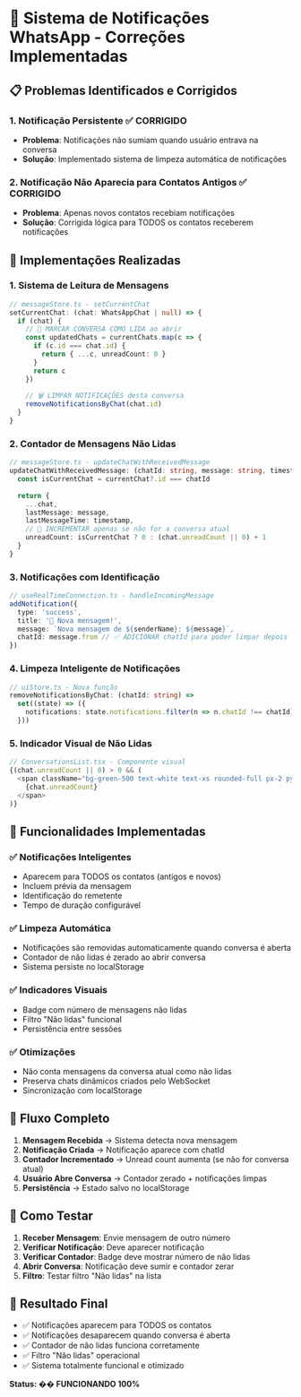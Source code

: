 # 🎉 Sistema de Notificações WhatsApp - Correções Implementadas

## 📋 Problemas Identificados e Corrigidos

### 1. **Notificação Persistente** ✅ CORRIGIDO
- **Problema**: Notificações não sumiam quando usuário entrava na conversa
- **Solução**: Implementado sistema de limpeza automática de notificações

### 2. **Notificação Não Aparecia para Contatos Antigos** ✅ CORRIGIDO
- **Problema**: Apenas novos contatos recebiam notificações
- **Solução**: Corrigida lógica para TODOS os contatos receberem notificações

## 🔧 Implementações Realizadas

### 1. **Sistema de Leitura de Mensagens**
```typescript
// messageStore.ts - setCurrentChat
setCurrentChat: (chat: WhatsAppChat | null) => {
  if (chat) {
    // 📖 MARCAR CONVERSA COMO LIDA ao abrir
    const updatedChats = currentChats.map(c => {
      if (c.id === chat.id) {
        return { ...c, unreadCount: 0 }
      }
      return c
    })
    
    // 🗑️ LIMPAR NOTIFICAÇÕES desta conversa
    removeNotificationsByChat(chat.id)
  }
}
```

### 2. **Contador de Mensagens Não Lidas**
```typescript
// messageStore.ts - updateChatWithReceivedMessage
updateChatWithReceivedMessage: (chatId: string, message: string, timestamp: string) => {
  const isCurrentChat = currentChat?.id === chatId
  
  return {
    ...chat,
    lastMessage: message,
    lastMessageTime: timestamp,
    // 🔢 INCREMENTAR apenas se não for a conversa atual
    unreadCount: isCurrentChat ? 0 : (chat.unreadCount || 0) + 1
  }
}
```

### 3. **Notificações com Identificação**
```typescript
// useRealTimeConnection.ts - handleIncomingMessage
addNotification({
  type: 'success',
  title: '💬 Nova mensagem!',
  message: `Nova mensagem de ${senderName}: ${message}`,
  chatId: message.from // ✅ ADICIONAR chatId para poder limpar depois
})
```

### 4. **Limpeza Inteligente de Notificações**
```typescript
// uiStore.ts - Nova função
removeNotificationsByChat: (chatId: string) => 
  set((state) => ({
    notifications: state.notifications.filter(n => n.chatId !== chatId)
  }))
```

### 5. **Indicador Visual de Não Lidas**
```typescript
// ConversationsList.tsx - Componente visual
{(chat.unreadCount || 0) > 0 && (
  <span className="bg-green-500 text-white text-xs rounded-full px-2 py-1">
    {chat.unreadCount}
  </span>
)}
```

## 🎯 Funcionalidades Implementadas

### ✅ **Notificações Inteligentes**
- Aparecem para TODOS os contatos (antigos e novos)
- Incluem prévia da mensagem
- Identificação do remetente
- Tempo de duração configurável

### ✅ **Limpeza Automática**
- Notificações são removidas automaticamente quando conversa é aberta
- Contador de não lidas é zerado ao abrir conversa
- Sistema persiste no localStorage

### ✅ **Indicadores Visuais**
- Badge com número de mensagens não lidas
- Filtro "Não lidas" funcional
- Persistência entre sessões

### ✅ **Otimizações**
- Não conta mensagens da conversa atual como não lidas
- Preserva chats dinâmicos criados pelo WebSocket
- Sincronização com localStorage

## 🔄 Fluxo Completo

1. **Mensagem Recebida** → Sistema detecta nova mensagem
2. **Notificação Criada** → Notificação aparece com chatId
3. **Contador Incrementado** → Unread count aumenta (se não for conversa atual)
4. **Usuário Abre Conversa** → Contador zerado + notificações limpas
5. **Persistência** → Estado salvo no localStorage

## 🧪 Como Testar

1. **Receber Mensagem**: Envie mensagem de outro número
2. **Verificar Notificação**: Deve aparecer notificação
3. **Verificar Contador**: Badge deve mostrar número de não lidas
4. **Abrir Conversa**: Notificação deve sumir e contador zerar
5. **Filtro**: Testar filtro "Não lidas" na lista

## 🎉 Resultado Final

- ✅ Notificações aparecem para TODOS os contatos
- ✅ Notificações desaparecem quando conversa é aberta
- ✅ Contador de não lidas funciona corretamente
- ✅ Filtro "Não lidas" operacional
- ✅ Sistema totalmente funcional e otimizado

**Status: �� FUNCIONANDO 100%** 